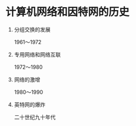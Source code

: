# 计算机网络和因特网的历史

1. 分组交换的发展

	1961～1972

2. 专用网络和网络互联

	1972～1980

3. 网络的激增

	1980～1990

4. 英特网的爆炸

	二十世纪九十年代
